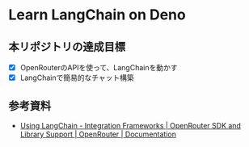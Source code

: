 # Learn LangChain on Deno

## 本リポジトリの達成目標
- [x] OpenRouterのAPIを使って、LangChainを動かす
- [x] LangChainで簡易的なチャット構築

## 参考資料
- [Using LangChain - Integration Frameworks | OpenRouter SDK and Library Support | OpenRouter | Documentation](https://openrouter.ai/docs/community/frameworks#using-langchain)
